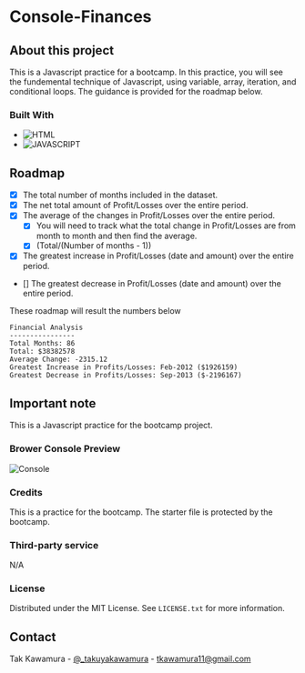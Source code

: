 # Console-Finances

## About this project

This is a Javascript practice for a bootcamp. In this practice, you will see the fundemental technique of Javascript, using variable, array, iteration, and conditional loops. The guidance is provided for the roadmap below.

### Built With

- ![HTML]
- ![JAVASCRIPT]

## Roadmap

- [x] The total number of months included in the dataset.
- [x] The net total amount of Profit/Losses over the entire period.
- [x] The average of the changes in Profit/Losses over the entire period.
  - [x] You will need to track what the total change in Profit/Losses are from month to month and then find the average.
  - [x] (Total/(Number of months - 1))
- [x] The greatest increase in Profit/Losses (date and amount) over the entire period.
- [] The greatest decrease in Profit/Losses (date and amount) over the entire period.

These roadmap will result the numbers below

```text
Financial Analysis
----------------
Total Months: 86
Total: $38382578
Average Change: -2315.12
Greatest Increase in Profits/Losses: Feb-2012 ($1926159)
Greatest Decrease in Profits/Losses: Sep-2013 ($-2196167)
```

## Important note

This is a Javascript practice for the bootcamp project.

### Brower Console Preview

![Console](./preview.png) <!-- it will be added later -->

### Credits

This is a practice for the bootcamp. The starter file is protected by the bootcamp.

### Third-party service

N/A

### License

Distributed under the MIT License. See `LICENSE.txt` for more information.

## Contact

Tak Kawamura - [@\_takuyakawamura](https://twitter.com/_takuyakawamura) - tkawamura11@gmail.com

<!-- MARKDOWN LINKS & IMAGES -->
<!-- https://www.markdownguide.org/basic-syntax/#reference-style-links -->

[HTML]: https://img.shields.io/badge/HTML-orange
[JAVASCRIPT]: https://img.shields.io/badge/Javascript-yellow
